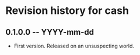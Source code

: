 # Revision history for cash

## 0.1.0.0 -- YYYY-mm-dd

* First version. Released on an unsuspecting world.
